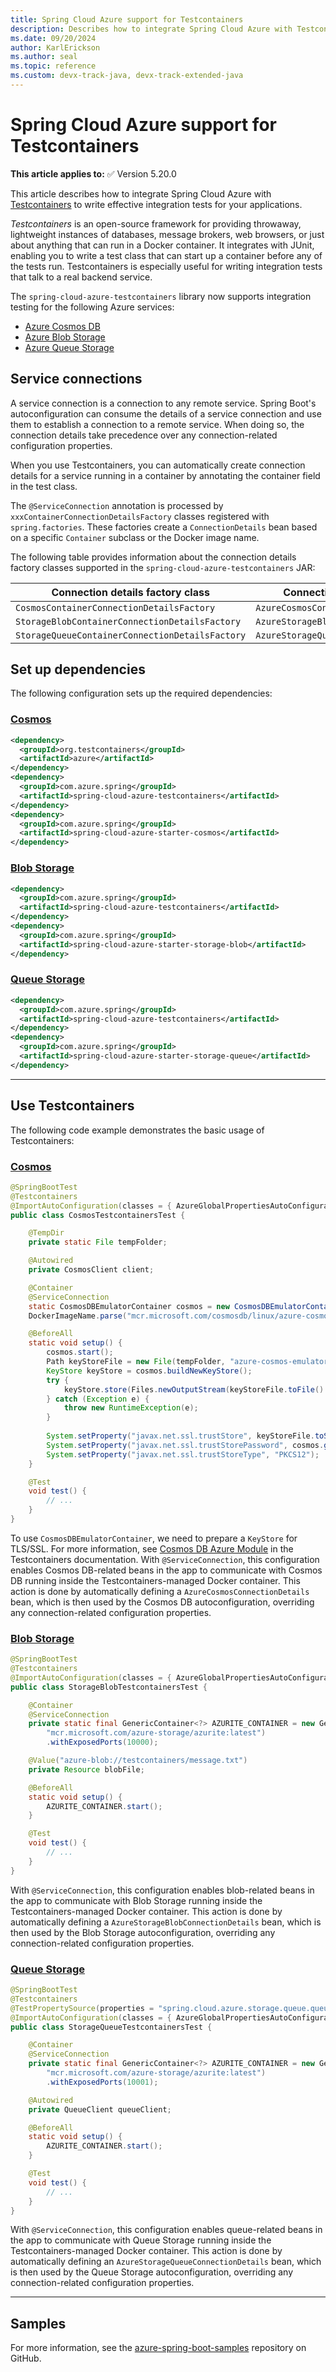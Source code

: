 ```yaml
---
title: Spring Cloud Azure support for Testcontainers
description: Describes how to integrate Spring Cloud Azure with Testcontainers to write effective integration tests for your applications.
ms.date: 09/20/2024
author: KarlErickson
ms.author: seal
ms.topic: reference
ms.custom: devx-track-java, devx-track-extended-java
---
```


# Spring Cloud Azure support for Testcontainers

**This article applies to:** ✅ Version 5.20.0

This article describes how to integrate Spring Cloud Azure with [Testcontainers](https://testcontainers.com/) to write effective integration tests for your applications.

*Testcontainers* is an open-source framework for providing throwaway, lightweight instances of databases, message brokers, web browsers, or just about anything that can run in a Docker container. It integrates with JUnit, enabling you to write a test class that can start up a container before any of the tests run. Testcontainers is especially useful for writing integration tests that talk to a real backend service.

The `spring-cloud-azure-testcontainers` library now supports integration testing for the following Azure services:

- [Azure Cosmos DB](https://azure.microsoft.com/products/cosmos-db/)
- [Azure Blob Storage](https://azure.microsoft.com/products/storage/blobs/)
- [Azure Queue Storage](https://azure.microsoft.com/products/storage/queues/)

## Service connections

A service connection is a connection to any remote service. Spring Boot's autoconfiguration can consume the details of a service connection and use them to establish a connection to a remote service. When doing so, the connection details take precedence over any connection-related configuration properties.

When you use Testcontainers, you can automatically create connection details for a service running in a container by annotating the container field in the test class.

The `@ServiceConnection` annotation is processed by `xxxContainerConnectionDetailsFactory` classes registered with `spring.factories`. These factories create a `ConnectionDetails` bean based on a specific `Container` subclass or the Docker image name.

The following table provides information about the connection details factory classes supported in the `spring-cloud-azure-testcontainers` JAR:

| Connection details factory class                | Connection details bean              |
|-------------------------------------------------|--------------------------------------|
| `CosmosContainerConnectionDetailsFactory`       | `AzureCosmosConnectionDetails`       |
| `StorageBlobContainerConnectionDetailsFactory`  | `AzureStorageBlobConnectionDetails`  |
| `StorageQueueContainerConnectionDetailsFactory` | `AzureStorageQueueConnectionDetails` |

## Set up dependencies

The following configuration sets up the required dependencies:

### [Cosmos](#tab/test-for-cosmos)

```xml
<dependency>
  <groupId>org.testcontainers</groupId>
  <artifactId>azure</artifactId>
</dependency>
<dependency>
  <groupId>com.azure.spring</groupId>
  <artifactId>spring-cloud-azure-testcontainers</artifactId>
</dependency>
<dependency>
  <groupId>com.azure.spring</groupId>
  <artifactId>spring-cloud-azure-starter-cosmos</artifactId>
</dependency>
```

### [Blob Storage](#tab/test-for-storage-blob)

```xml
<dependency>
  <groupId>com.azure.spring</groupId>
  <artifactId>spring-cloud-azure-testcontainers</artifactId>
</dependency>
<dependency>
  <groupId>com.azure.spring</groupId>
  <artifactId>spring-cloud-azure-starter-storage-blob</artifactId>
</dependency>
```

### [Queue Storage](#tab/test-for-storage-queue)

```xml
<dependency>
  <groupId>com.azure.spring</groupId>
  <artifactId>spring-cloud-azure-testcontainers</artifactId>
</dependency>
<dependency>
  <groupId>com.azure.spring</groupId>
  <artifactId>spring-cloud-azure-starter-storage-queue</artifactId>
</dependency>
```

---

## Use Testcontainers

The following code example demonstrates the basic usage of Testcontainers:

### [Cosmos](#tab/test-for-cosmos)

```java
@SpringBootTest
@Testcontainers
@ImportAutoConfiguration(classes = { AzureGlobalPropertiesAutoConfiguration.class, AzureCosmosAutoConfiguration.class})
public class CosmosTestcontainersTest {

    @TempDir
    private static File tempFolder;

    @Autowired
    private CosmosClient client;

    @Container
    @ServiceConnection
    static CosmosDBEmulatorContainer cosmos = new CosmosDBEmulatorContainer(
    DockerImageName.parse("mcr.microsoft.com/cosmosdb/linux/azure-cosmos-emulator:latest"));

    @BeforeAll
    static void setup() {
        cosmos.start();
        Path keyStoreFile = new File(tempFolder, "azure-cosmos-emulator.keystore").toPath();
        KeyStore keyStore = cosmos.buildNewKeyStore();
        try {
            keyStore.store(Files.newOutputStream(keyStoreFile.toFile().toPath()), cosmos.getEmulatorKey().toCharArray());
        } catch (Exception e) {
            throw new RuntimeException(e);
        }
    
        System.setProperty("javax.net.ssl.trustStore", keyStoreFile.toString());
        System.setProperty("javax.net.ssl.trustStorePassword", cosmos.getEmulatorKey());
        System.setProperty("javax.net.ssl.trustStoreType", "PKCS12");
    }

    @Test
    void test() {
        // ...
    }
}
```

To use `CosmosDBEmulatorContainer`, we need to prepare a `KeyStore` for TLS/SSL. For more information, see [Cosmos DB Azure Module](https://java.testcontainers.org/modules/azure/#cosmosdb) in the Testcontainers documentation. With `@ServiceConnection`, this configuration enables Cosmos DB-related beans in the app to communicate with Cosmos DB running inside the Testcontainers-managed Docker container. This action is done by automatically defining a `AzureCosmosConnectionDetails` bean, which is then used by the Cosmos DB autoconfiguration, overriding any connection-related configuration properties.

### [Blob Storage](#tab/test-for-storage-blob)

```java
@SpringBootTest
@Testcontainers
@ImportAutoConfiguration(classes = { AzureGlobalPropertiesAutoConfiguration.class, AzureStorageBlobAutoConfiguration.class, AzureStorageBlobResourceAutoConfiguration.class})
public class StorageBlobTestcontainersTest {

    @Container
    @ServiceConnection
    private static final GenericContainer<?> AZURITE_CONTAINER = new GenericContainer<>(
        "mcr.microsoft.com/azure-storage/azurite:latest")
        .withExposedPorts(10000);

    @Value("azure-blob://testcontainers/message.txt")
    private Resource blobFile;

    @BeforeAll
    static void setup() {
        AZURITE_CONTAINER.start();
    }

    @Test
    void test() {
        // ...
    }
}
```

With `@ServiceConnection`, this configuration enables blob-related beans in the app to communicate with Blob Storage running inside the Testcontainers-managed Docker container. This action is done by automatically defining a `AzureStorageBlobConnectionDetails` bean, which is then used by the Blob Storage autoconfiguration, overriding any connection-related configuration properties.

### [Queue Storage](#tab/test-for-storage-queue)

```java
@SpringBootTest
@Testcontainers
@TestPropertySource(properties = "spring.cloud.azure.storage.queue.queue-name=devstoreaccount1/tc-queue")
@ImportAutoConfiguration(classes = { AzureGlobalPropertiesAutoConfiguration.class, AzureStorageQueueAutoConfiguration.class})
public class StorageQueueTestcontainersTest {

    @Container
    @ServiceConnection
    private static final GenericContainer<?> AZURITE_CONTAINER = new GenericContainer<>(
        "mcr.microsoft.com/azure-storage/azurite:latest")
        .withExposedPorts(10001);

    @Autowired
    private QueueClient queueClient;

    @BeforeAll
    static void setup() {
        AZURITE_CONTAINER.start();
    }

    @Test
    void test() {
        // ...
    }
}
```

With `@ServiceConnection`, this configuration enables queue-related beans in the app to communicate with Queue Storage running inside the Testcontainers-managed Docker container. This action is done by automatically defining an `AzureStorageQueueConnectionDetails` bean, which is then used by the Queue Storage autoconfiguration, overriding any connection-related configuration properties.

---

## Samples

For more information, see the [azure-spring-boot-samples](https://github.com/Azure-Samples/azure-spring-boot-samples/tree/main/testcontainers) repository on GitHub.
